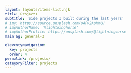 ```yaml
---
layout: layouts/items-list.njk
title: Projects
subtitle: 'Side projects I built during the last years'
# img: https://source.unsplash.com/oAPv2AoMmCU
# imgAuthorName: '@lightninghorse'
# imgAuthorProfile: https://unsplash.com/@lightninghorse
mainTag: general-3

eleventyNavigation:
  key: projects
  order: 4
permalink: /projects/
categoryFilter: projects
---
```

